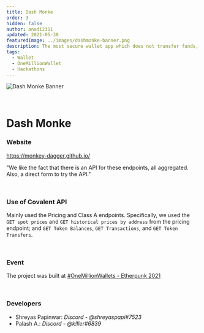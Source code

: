```yaml
---
title: Dash Monke
order: 3
hidden: false
author: anadi2311
updated: 2021-05-30
featuredImage: ../images/dashmonke-banner.png
description: The most secure wallet app which does not transfer funds, or even store your keys!
tags:
  - Wallet
  - OneMillionWallet
  - Hackathons
---
```


![Dash Monke Banner](../../images/dashmonke-banner.png)

&nbsp;
# Dash Monke

### Website
https://monkey-dagger.github.io/

<Aside>

"We like the fact that there is an API for these endpoints, all aggregated. Also, a direct form to try the API."

</Aside>

&nbsp;
### Use of Covalent API
Mainly used the Pricing and Class A endpoints. Specifically, we used the `GET spot prices` and `GET historical prices by address` from the pricing endpoint; and `GET Token Balances`, `GET Transactions`, and `GET Token Transfers`.

&nbsp;
### Event
The project was built at [#OneMillionWallets - Etherpunk 2021](https://www.covalenthq.com/blog/etherpunk-winners-announcement/)

&nbsp;
### Developers

- Shreyas Papinwar: *Discord - @shreyaspapi#7523*
- Palash A.: *Discord - @k!ller#6839*

